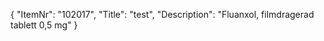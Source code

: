 {
  "ItemNr": "102017",
  "Title": "test",
  "Description": "Fluanxol, filmdragerad tablett 0,5 mg"
}